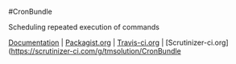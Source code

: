 #CronBundle

Scheduling repeated execution of commands


[Documentation](https://github.com/TMSolution/CronBundle/wiki) | [Packagist.org](https://packagist.org/packages/tmsolution/cron-bundle) | [Travis-ci.org](https://travis-ci.org/tmsolution/CronBundle) | [Scrutinizer-ci.org](https://scrutinizer-ci.com/g/tmsolution/CronBundle
